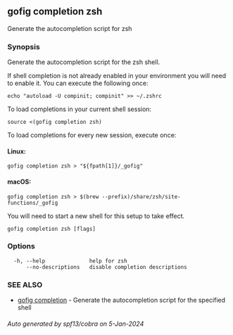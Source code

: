 ## gofig completion zsh

Generate the autocompletion script for zsh

### Synopsis

Generate the autocompletion script for the zsh shell.

If shell completion is not already enabled in your environment you will need
to enable it.  You can execute the following once:

	echo "autoload -U compinit; compinit" >> ~/.zshrc

To load completions in your current shell session:

	source <(gofig completion zsh)

To load completions for every new session, execute once:

#### Linux:

	gofig completion zsh > "${fpath[1]}/_gofig"

#### macOS:

	gofig completion zsh > $(brew --prefix)/share/zsh/site-functions/_gofig

You will need to start a new shell for this setup to take effect.


```
gofig completion zsh [flags]
```

### Options

```
  -h, --help              help for zsh
      --no-descriptions   disable completion descriptions
```

### SEE ALSO

* [gofig completion](gofig_completion.md)	 - Generate the autocompletion script for the specified shell

###### Auto generated by spf13/cobra on 5-Jan-2024
